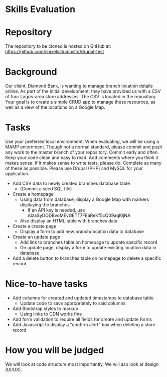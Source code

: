 # Skills Evaluation

# Repository
The repository to be cloned is hosted on GitHub at:
https://github.com/shixelsstudiosltd/drupal-test

# Background
Our client, Diamond Bank, is wanting to manage branch location details online. As part of the initial development, they have provided us with a CSV of four Lagos-area store addresses.
The CSV is located in the repository.
Your goal is to create a simple CRUD app to manage these resources, as well as a view of the locations on a Google Map.

# Tasks
Use your preferred local environment. When evaluating, we will be using a MAMP eniornment.
Though not a normal standard, please commit and push any work to the master branch of your repository.
Commit early and often. Keep your code clean and easy to read. Add comments where you think it makes sense. If it makes sense to write tests, please do.
Complete as many of these as possible. Please use Drupal (PHP) and MySQL for your application.
- Add CSV data to newly created branches database table
  - (Commit a seed SQL file)
- Create a homepage
  - Using data from database, display a Google Map with markers displaying the branches
    - If an API key is needed, use AIzaSyDODBvoMEvGETT7FEaReKf5cQ09aqI0jNA
  - Also display an HTML table with branches data
- Create a create page
  - Display a form to add new branch/location data to database
- Create an update page
  - Add link to branches table on homepage to update specific record
  - On update page, display a form to update existing location data in database
- Add a delete button to branches table on homepage to delete a specific record

# Nice-to-have tasks
- Add columns for created and updated timestamps to database table
  - Update code to save appropriately to said columns
- Add Bootstrap styles to markup
  - Using links to CDN works fine
- Add form validation to require all fields for create and update forms
- Add Javascript to display a "confirm alert" box when deleting a store record

# How you will be judged
We will look at code structure most importantly. We will aso look at design (UI/UX). 
